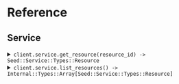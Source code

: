 # Reference
## Service
<details><summary><code>client.service.get_resource(resource_id) -> Seed::Service::Types::Resource</code></summary>
<dl>
<dd>

#### 🔌 Usage

<dl>
<dd>

<dl>
<dd>

```ruby
client.service.get_resource();
```
</dd>
</dl>
</dd>
</dl>

#### ⚙️ Parameters

<dl>
<dd>

<dl>
<dd>

**resource_id:** `String` 
    
</dd>
</dl>
</dd>
</dl>


</dd>
</dl>
</details>

<details><summary><code>client.service.list_resources() -> Internal::Types::Array[Seed::Service::Types::Resource]</code></summary>
<dl>
<dd>

#### 🔌 Usage

<dl>
<dd>

<dl>
<dd>

```ruby
client.service.list_resources(
  pageLimit: 10,
  beforeDate: '2023-01-01'
);
```
</dd>
</dl>
</dd>
</dl>

#### ⚙️ Parameters

<dl>
<dd>

<dl>
<dd>

**page_limit:** `Integer` 
    
</dd>
</dl>

<dl>
<dd>

**before_date:** `String` 
    
</dd>
</dl>
</dd>
</dl>


</dd>
</dl>
</details>
